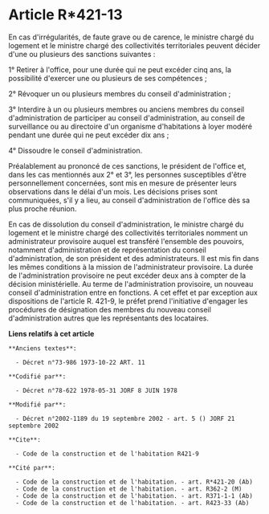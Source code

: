 # Article R*421-13

En cas d'irrégularités, de faute grave ou de carence, le ministre chargé du logement et le ministre chargé des collectivités
territoriales peuvent décider d'une ou plusieurs des sanctions suivantes :

1° Retirer à l'office, pour une durée qui ne peut excéder cinq ans, la possibilité d'exercer une ou plusieurs de ses
compétences ;

2° Révoquer un ou plusieurs membres du conseil d'administration ;

3° Interdire à un ou plusieurs membres ou anciens membres du conseil d'administration de participer au conseil
d'administration, au conseil de surveillance ou au directoire d'un organisme d'habitations à loyer modéré pendant une durée
qui ne peut excéder dix ans ;

4° Dissoudre le conseil d'administration.

Préalablement au prononcé de ces sanctions, le président de l'office et, dans les cas mentionnés aux 2° et 3°, les personnes
susceptibles d'être personnellement concernées, sont mis en mesure de présenter leurs observations dans le délai d'un mois.
Les décisions prises sont communiquées, s'il y a lieu, au conseil d'administration de l'office dès sa plus proche réunion.

En cas de dissolution du conseil d'administration, le ministre chargé du logement et le ministre chargé des collectivités
territoriales nomment un administrateur provisoire auquel est transféré l'ensemble des pouvoirs, notamment d'administration
et de représentation du conseil d'administration, de son président et des administrateurs. Il est mis fin dans les mêmes
conditions à la mission de l'administrateur provisoire. La durée de l'administration provisoire ne peut excéder deux ans à
compter de la décision ministérielle. Au terme de l'administration provisoire, un nouveau conseil d'administration entre en
fonctions. A cet effet et par exception aux dispositions de l'article R. 421-9, le préfet prend l'initiative d'engager les
procédures de désignation des membres du nouveau conseil d'administration autres que les représentants des locataires.

**Liens relatifs à cet article**

	**Anciens textes**:

	  - Décret n°73-986 1973-10-22 ART. 11

	**Codifié par**:

	  - Décret n°78-622 1978-05-31 JORF 8 JUIN 1978

	**Modifié par**:

	  - Décret n°2002-1189 du 19 septembre 2002 - art. 5 () JORF 21 septembre 2002

	**Cite**:

	  - Code de la construction et de l'habitation R421-9

	**Cité par**:

	  - Code de la construction et de l'habitation. - art. R*421-20 (Ab)
	  - Code de la construction et de l'habitation. - art. R362-2 (M)
	  - Code de la construction et de l'habitation. - art. R371-1-1 (Ab)
	  - Code de la construction et de l'habitation. - art. R423-33 (Ab)
